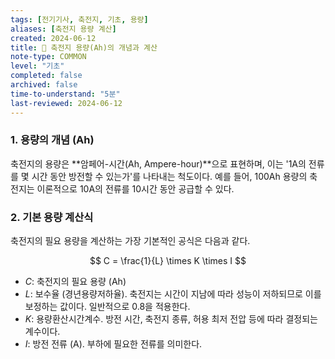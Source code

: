 ```yaml
---
tags: [전기기사, 축전지, 기초, 용량]
aliases: [축전지 용량 계산]
created: 2024-06-12
title: 📝 축전지 용량(Ah)의 개념과 계산
note-type: COMMON
level: "기초"
completed: false
archived: false
time-to-understand: "5분"
last-reviewed: 2024-06-12
---
```


### 1. 용량의 개념 (Ah)
축전지의 용량은 **암페어-시간(Ah, Ampere-hour)**으로 표현하며, 이는 '1A의 전류를 몇 시간 동안 방전할 수 있는가'를 나타내는 척도이다. 예를 들어, 100Ah 용량의 축전지는 이론적으로 10A의 전류를 10시간 동안 공급할 수 있다.

### 2. 기본 용량 계산식
축전지의 필요 용량을 계산하는 가장 기본적인 공식은 다음과 같다.

$$
C = \frac{1}{L} \times K \times I
$$

- $C$: 축전지의 필요 용량 (Ah)
- $L$: 보수율 (경년용량저하율). 축전지는 시간이 지남에 따라 성능이 저하되므로 이를 보정하는 값이다. 일반적으로 0.8을 적용한다.
- $K$: 용량환산시간계수. 방전 시간, 축전지 종류, 허용 최저 전압 등에 따라 결정되는 계수이다.
- $I$: 방전 전류 (A). 부하에 필요한 전류를 의미한다. 